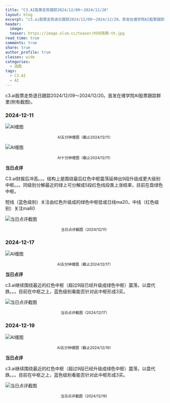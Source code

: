 ```yaml
---
title: "C3.AI股票走势跟踪2024/12/09～2024/12/20"
layout: blog
excerpt: "c3.ai股票走势逐日跟踪2024/12/09～2024/12/20。首发在缠学院AI股票跟踪群里(附有截图)。"
header:
  image: 
  teaser: https://image.olim.cc/teaser/时间周期-th.jpg
read_time: true
comments: true
share: true
author_profile: true
classes: wide
categories:
  - 选股
tags:
  - C3.AI
  - AI
---
```


c3.ai股票走势逐日跟踪2024/12/09～2024/12/20。首发在缠学院AI股票跟踪群里(附有截图)。

### 2024-12-11

![AI缠图](https://image.olim.cc/2024b/AI-20241211-m5-c.png)
<small><center>AI五分钟缠图（截止2024/12/11）</center></small>

![AI缠图](https://image.olim.cc/2024b/AI-20241211-m10-c.png)
<small><center>AI十分钟缠图（截止2024/12/11）</center></small>

**当日点评**

C3.ai财报后冲高。。。结构上是围绕最后红色中枢震荡延伸出9段升级成更大级别中枢。。。同级别分解最近的绿上可分解成5段红色线段类上涨结束，目前在盘绿色中枢。

短线（蓝色级别）关注由红色升级成的绿色中枢低或日线ma20，中线（红色级别）关注ma60

![当日点评截图](https://image.olim.cc/2024b/AI-20241211-comments-1.jpg)
<small><center>当日点评截图（2024/12/11）</center></small>

### 2024-12-17

![AI缠图](https://image.olim.cc/2024b/AI-20241217-m5-c.png)
<small><center>AI五分钟缠图（截止2024/12/17）</center></small>

**当日点评**

c3.ai继续围绕最近的红色中枢（超过9段已经升级成绿色中枢）震荡，以盘代跌。。。目前在中枢之上，蓝色级别看能否针对此中枢形成3买。

![当日点评截图](https://image.olim.cc/2024b/AI-20241217-comments-1.jpg)
<small><center>当日点评截图（2024/12/17）</center></small>

### 2024-12-19

![AI缠图](https://image.olim.cc/2024b/AI-20241219-m5-c.png)
<small><center>AI五分钟缠图（截止2024/12/19）</center></small>

**当日点评**

c3.ai继续围绕最近的红色中枢（超过9段已经升级成绿色中枢）震荡，以盘代跌。。。目前在中枢之上，蓝色级别看能否针对此中枢形成3买。

![当日点评截图](https://image.olim.cc/2024b/AI-20241219-comments-1.jpg)
<small><center>当日点评截图（2024/12/19）</center></small>